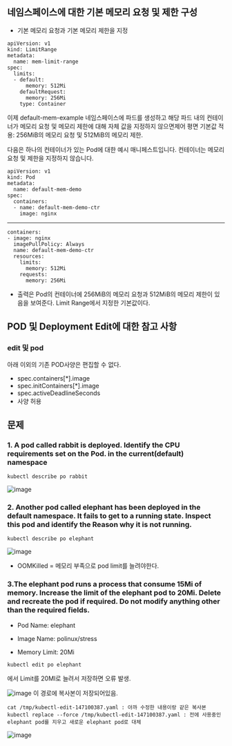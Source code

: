 ## 네임스페이스에 대한 기본 메모리 요청 및 제한 구성
- 기본 메모리 요청과 기본 메모리 제한을 지정

```
apiVersion: v1
kind: LimitRange
metadata:
  name: mem-limit-range
spec:
  limits:
  - default:
      memory: 512Mi
    defaultRequest:
      memory: 256Mi
    type: Container
```
이제 default-mem-example 네임스페이스에 파드를 생성하고 해당 파드 내의 컨테이너가 메모리 요청 및 메모리 제한에 대해 자체 값을 지정하지 않으면제어 평면 기본값 적용: 256MiB의 메모리 요청 및 512MiB의 메모리 제한.

다음은 하나의 컨테이너가 있는 Pod에 대한 예시 매니페스트입니다. 컨테이너는 메모리 요청 및 제한을 지정하지 않습니다.

```
apiVersion: v1
kind: Pod
metadata:
  name: default-mem-demo
spec:
  containers:
  - name: default-mem-demo-ctr
    image: nginx
```

----
```
containers:
- image: nginx
  imagePullPolicy: Always
  name: default-mem-demo-ctr
  resources:
    limits:
      memory: 512Mi
    requests:
      memory: 256Mi
 ```
- 출력은 Pod의 컨테이너에 256MiB의 메모리 요청과 512MiB의 메모리 제한이 있음을 보여준다.
Limit Range에서 지정한 기본값이다.


## POD 및 Deployment Edit에 대한 참고 사항

### edit 및 pod
아래 이외의 기존 POD사양은 편집할 수 없다.
- spec.containers[*].image
- spec.initContainers[*].image
- spec.activeDeadlineSeconds
- 사양 허용

## 문제

### 1. A pod called rabbit is deployed. Identify the CPU requirements set on the Pod. in the current(default) namespace
```
kubectl describe po rabbit
```
![image](https://user-images.githubusercontent.com/81672260/168232201-0674e1fc-8aa3-4784-8208-c0ef4de40cef.png)

### 2. Another pod called elephant has been deployed in the default namespace. It fails to get to a running state. Inspect this pod and identify the Reason why it is not running.

```
kubectl describe po elephant
```
![image](https://user-images.githubusercontent.com/81672260/168232704-eaa488d9-cd89-4c60-b2c5-8bb07025f850.png)

* OOMKilled = 메모리 부족으로 pod limit를 늘려야한다.

### 3.The elephant pod runs a process that consume 15Mi of memory. Increase the limit of the elephant pod to 20Mi. Delete and recreate the pod if required. Do not modify anything other than the required fields.

- Pod Name: elephant

- Image Name: polinux/stress

- Memory Limit: 20Mi

```
kubectl edit po elephant
```
에서 Limit를 20MI로 늘려서 저장하면 오류 발생.

![image](https://user-images.githubusercontent.com/81672260/168233506-4a27d8d9-990a-487c-b94d-a5c3e34ef15f.png)
이 경로에 복사본이 저장되어있음.

```
cat /tmp/kubectl-edit-147100387.yaml : 아까 수정한 내용이랑 같은 복사본
kubectl replace --force /tmp/kubectl-edit-147100387.yaml : 전에 사용중인 elephant pod를 지우고 새로운 elephant pod로 대체
```


![image](https://user-images.githubusercontent.com/81672260/168234094-202ad126-4564-4673-b5d5-a2f496f17348.png)
